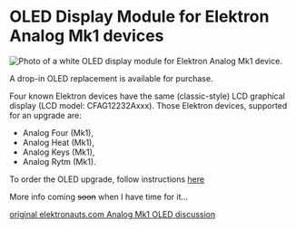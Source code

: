# OLED Display Module for Elektron Analog Mk1 devices

![Photo of a white OLED display module for Elektron Analog Mk1
device.](photo/revB_white.jpg)

A drop-in OLED replacement is available for purchase.

Four known Elektron devices have the same (classic-style) LCD graphical display
(LCD model: CFAG12232Axxx).
Those Elektron devices, supported for an upgrade are:

- Analog Four (Mk1),
- Analog Heat (Mk1),
- Analog Keys (Mk1),
- Analog Rytm (Mk1).

To order the OLED upgrade, follow instructions [here](order.md)

More info coming ~~soon~~ when I have time for it...

[original elektronauts.com Analog Mk1 OLED discussion](https://www.elektronauts.com/t/oled-display-for-elektron-mk1-analog-devices-four-heat-keys-rytm/207919)
